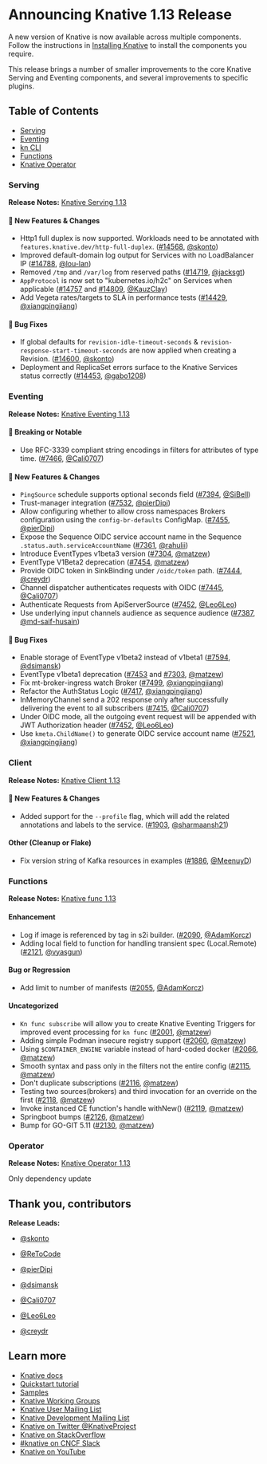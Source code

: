 # Announcing Knative 1.13 Release

A new version of Knative is now available across multiple components. Follow the instructions in [Installing Knative](https://knative.dev/docs/install/) to install the components you require.

This release brings a number of smaller improvements to the core Knative Serving and Eventing components, and several improvements to specific plugins.

## Table of Contents
- [Serving](#serving)
- [Eventing](#eventing)
- [kn CLI](#kn-cli)
- [Functions](#functions)
- [Knative Operator](#knative-operator)

### Serving
**Release Notes:** [Knative Serving 1.13](https://github.com/knative/serving/releases/tag/knative-v1.13.0)

#### 💫 New Features & Changes
- Http1 full duplex is now supported. Workloads need to be annotated with `features.knative.dev/http-full-duplex`. ([#14568](https://github.com/knative/serving/pull/14568), [@skonto](https://github.com/skonto))
- Improved default-domain log output for Services with no LoadBalancer IP ([#14788](https://github.com/knative/serving/pull/14788), [@lou-lan](https://github.com/lou-lan))
- Removed `/tmp` and `/var/log` from reserved paths ([#14719](https://github.com/knative/serving/pull/14719), [@jacksgt](https://github.com/jacksgt))
- `AppProtocol` is now set to "kubernetes.io/h2c" on Services when applicable ([#14757](https://github.com/knative/serving/pull/14757) and [#14809](https://github.com/knative/serving/pull/14809), [@KauzClay](https://github.com/KauzClay))
- Add Vegeta rates/targets to SLA in performance tests ([#14429](https://github.com/knative/serving/pull/14429), [@xiangpingjiang](https://github.com/xiangpingjiang))

#### 🐞 Bug Fixes
- If global defaults for `revision-idle-timeout-seconds` & `revision-response-start-timeout-seconds` are now applied when creating a Revision. ([#14600](https://github.com/knative/serving/pull/14600), [@skonto](https://github.com/skonto))
- Deployment and ReplicaSet errors surface to the Knative Services status correctly ([#14453](https://github.com/knative/serving/pull/14453), [@gabo1208](https://github.com/gabo1208))

### Eventing
**Release Notes:** [Knative Eventing 1.13](https://github.com/knative/eventing/releases/tag/knative-v1.13.0)

#### 🚨 Breaking or Notable
- Use RFC-3339 compliant string encodings in filters for attributes of type time. ([#7466](https://github.com/knative/eventing/pull/7466), [@Cali0707](https://github.com/Cali0707))

#### 💫 New Features & Changes
- `PingSource` schedule supports optional seconds field ([#7394](https://github.com/knative/eventing/pull/7394), [@SiBell](https://github.com/SiBell))
- Trust-manager integration ([#7532](https://github.com/knative/eventing/pull/7532), [@pierDipi](https://github.com/pierDipi))
- Allow configuring whether to allow cross namespaces Brokers configuration using the `config-br-defaults` ConfigMap. ([#7455](https://github.com/knative/eventing/pull/7455), [@pierDipi](https://github.com/pierDipi))
- Expose the Sequence OIDC service account name in the Sequence `.status.auth.serviceAccountName` ([#7361](https://github.com/knative/eventing/pull/7361), [@rahulii](https://github.com/rahulii))
- Introduce EventTypes v1beta3 version ([#7304](https://github.com/knative/eventing/pull/7304), [@matzew](https://github.com/matzew))
- EventType V1Beta2 deprecation ([#7454](https://github.com/knative/eventing/pull/7454), [@matzew](https://github.com/matzew))
- Provide OIDC token in SinkBinding under `/oidc/token` path. ([#7444](https://github.com/knative/eventing/pull/7444), [@creydr](https://github.com/creydr))
- Channel dispatcher authenticates requests with OIDC ([#7445](https://github.com/knative/eventing/pull/7445), [@Cali0707](https://github.com/Cali0707))
- Authenticate Requests from ApiServerSource ([#7452](https://github.com/knative/eventing/pull/7452), [@Leo6Leo](https://github.com/Leo6Leo))
- Use underlying input channels audience as sequence audience ([#7387](https://github.com/knative/eventing/pull/7387), [@md-saif-husain](https://github.com/md-saif-husain))

#### 🐞 Bug Fixes
- Enable storage of EventType v1beta2 instead of v1beta1 ([#7594](https://github.com/knative/eventing/pull/7594), [@dsimansk](https://github.com/dsimansk))
- EventType v1beta1 deprecation ([#7453](https://github.com/knative/eventing/pull/7453) and [#7303](https://github.com/knative/eventing/pull/7303), [@matzew](https://github.com/matzew))
- Fix mt-broker-ingress watch Broker ([#7499](https://github.com/knative/eventing/pull/7499), [@xiangpingjiang](https://github.com/xiangpingjiang))
- Refactor the AuthStatus Logic ([#7417](https://github.com/knative/eventing/pull/7417), [@xiangpingjiang](https://github.com/xiangpingjiang))
- InMemoryChannel send a 202 response only after successfully delivering the event to all subscribers ([#7415](https://github.com/knative/eventing/pull/7415), [@Cali0707](https://github.com/Cali0707))
- Under OIDC mode, all the outgoing event request will be appended with JWT Authorization header ([#7452](https://github.com/knative/eventing/pull/7452), [@Leo6Leo](https://github.com/Leo6Leo))
- Use `kmeta.ChildName()` to generate OIDC service account name ([#7521](https://github.com/knative/eventing/pull/7521), [@xiangpingjiang](https://github.com/xiangpingjiang))

### Client
**Release Notes:** [Knative Client 1.13](https://github.com/knative/client/releases/tag/knative-v1.13.0)

#### 💫 New Features & Changes
- Added support for the `--profile` flag, which will add the related annotations and labels to the service. ([#1903](https://github.com/knative/client/pull/1903), [@sharmaansh21](https://github.com/sharmaansh21))

#### Other (Cleanup or Flake)
- Fix version string of Kafka resources in examples ([#1886](https://github.com/knative/client/pull/1886), [@MeenuyD](https://github.com/MeenuyD))

### Functions
**Release Notes:** [Knative func 1.13](https://github.com/knative/func/releases/tag/knative-v1.13.0)

#### Enhancement
- Log if image is referenced by tag in s2i builder. ([#2090](https://github.com/knative/func/pull/2090), [@AdamKorcz](https://github.com/AdamKorcz))
- Adding local field to function for handling transient spec (Local.Remote) ([#2121](https://github.com/knative/func/pull/2121), [@vyasgun](https://github.com/vyasgun))

#### Bug or Regression
- Add limit to number of manifests ([#2055](https://github.com/knative/func/pull/2055), [@AdamKorcz](https://github.com/AdamKorcz))

#### Uncategorized
- `Kn func subscribe` will allow you to create Knative Eventing Triggers for improved event processing for `kn func` ([#2001](https://github.com/knative/func/pull/2001), [@matzew](https://github.com/matzew))
- Adding simple Podman insecure registry support ([#2060](https://github.com/knative/func/pull/2060), [@matzew](https://github.com/matzew))
- Using `$CONTAINER_ENGINE` variable instead of hard-coded docker ([#2066](https://github.com/knative/func/pull/2066), [@matzew](https://github.com/matzew))
- Smooth syntax and pass only in the filters not the entire config ([#2115](https://github.com/knative/func/pull/2115), [@matzew](https://github.com/matzew))
- Don't duplicate subscriptions ([#2116](https://github.com/knative/func/pull/2116), [@matzew](https://github.com/matzew))
- Testing two sources(brokers) and third invocation for an override on the first ([#2118](https://github.com/knative/func/pull/2118), [@matzew](https://github.com/matzew))
- Invoke instanced CE function's handle withNew() ([#2119](https://github.com/knative/func/pull/2119), [@matzew](https://github.com/matzew))
- Springboot bumps ([#2126](https://github.com/knative/func/pull/2126), [@matzew](https://github.com/matzew))
- Bump for GO-GIT 5.11 ([#2130](https://github.com/knative/func/pull/2130), [@matzew](https://github.com/matzew))


### Operator
**Release Notes:** [Knative Operator 1.13](https://github.com/knative/operator/releases/tag/knative-v1.13.0)

Only dependency update

## Thank you, contributors
**Release Leads:**

- [@skonto](https://github.com/skonto)

- [@ReToCode](https://github.com/ReToCode)

- [@pierDipi](https://github.com/pierDipi)

- [@dsimansk](https://github.com/dsimansk)

- [@Cali0707](https://github.com/Cali0707)

- [@Leo6Leo](https://github.com/Leo6Leo)

- [@creydr](https://github.com/creydr)

## Learn more
- [Knative docs](https://knative.dev/docs/)
- [Quickstart tutorial](https://knative.dev/docs/getting-started/)
- [Samples](https://knative.dev/docs/samples/)
- [Knative Working Groups](https://knative.dev/community/contributing/working-groups/)
- [Knative User Mailing List](https://groups.google.com/g/knative-users)
- [Knative Development Mailing List](https://groups.google.com/g/knative-dev)
- [Knative on Twitter @KnativeProject](https://twitter.com/KnativeProject)
- [Knative on StackOverflow](https://stackoverflow.com/questions/tagged/knative)
- [#knative on CNCF Slack](https://slack.knative.dev/)
- [Knative on YouTube](https://www.youtube.com/c/KnativeProject)
